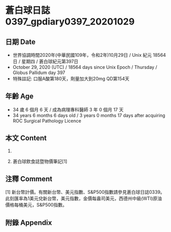 [_metadata_:encoding]: - "utf-8"
[_metadata_:language]: - "zh-Hant-TW"
[_metadata_:fileformat]: - "markdown"
[_metadata_:MIME_type]: - "text/plain"
[_metadata_:markdown_version]: - "commonmark version 0.29"
[_metadata_:markdown_spec]: - "https://spec.commonmark.org/0.29/"

# 蒼白球日誌0397_gpdiary0397_20201029 #

## 日期 Date ##

* 世界協調時間2020年(中華民國109年，令和2年)10月29日 / Unix 紀元 18564 日 / 星期四 / 蒼白球紀元第397日
* October 29, 2020 (UTC) / 18564 days since Unix Epoch / Thursday / Globus Pallidum day 397
* 特殊註記: 口服A酸第180天，劑量加大到20mg QD第154天

## 年齡 Age ##

* 34 歲 6 個月 6 天 / 成為病理專科醫師 3 年 0 個月 17 天
* 34 years 6 months 6 days old / 3 years 0 months 17 days after acquiring ROC Surgical Pathology Licence

## 本文 Content ##

1. 

    
2. 蒼白球飲食誌暨物價筆記[1]

    

## 注釋 Comment ##

[1] 新台幣計價。有關新台幣、美元指數、S&P500指數請參見蒼白球日誌0339。此刻匯率為1美元兌新台幣，美元指數，金價每盎司美元，西德州中級(WTI)原油價格每桶美元，S&P500指數。



## 附錄 Appendix ##

